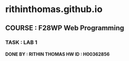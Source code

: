 # rithinthomas.github.io
## COURSE : F28WP Web Programming
### TASK : LAB 1
#### DONE BY : RITHIN THOMAS    HW ID : H00362856
